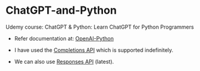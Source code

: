 # ChatGPT-and-Python
Udemy course: ChatGPT &amp; Python: Learn ChatGPT for Python Programmers

- Refer documentation at: [OpenAI-Python](https://github.com/openai/openai-python)

- I have used the [Completions API](https://platform.openai.com/docs/api-reference/chat/create) which is supported indefinitely.
- We can also use [Responses API](https://platform.openai.com/docs/api-reference/responses/create) (latest). 